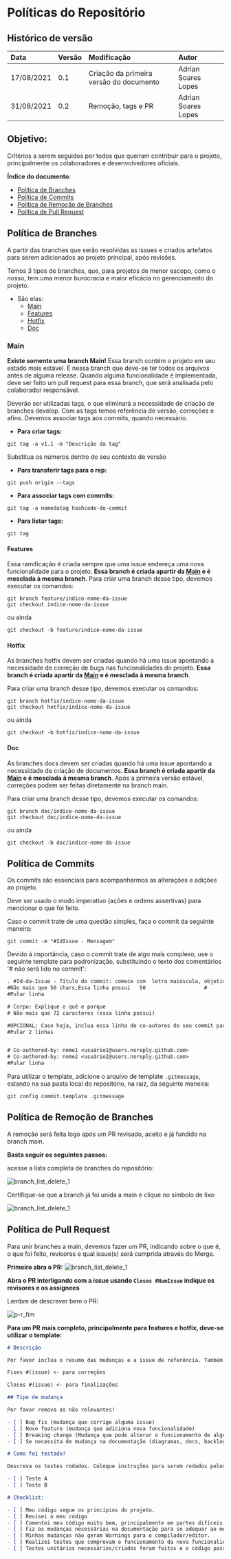 # Políticas do Repositório

## Histórico de versão

| Data | Versão | Modificação | Autor |
| :- | :- | :- | :- |
| 17/08/2021 | 0.1 | Criação da primeira versão do documento | Adrian Soares Lopes |
| 31/08/2021 | 0.2 | Remoção, tags e PR  | Adrian Soares Lopes |

## Objetivo:

Critérios a serem seguidos por todos que queiram contribuir para o projeto, principalmente os colaboradores e desenvolvedores oficiais.

**Índice do documento**:

- [Política de Branches](#politica-de-branches)
- [Política de Commits](#politica-de-commits)
- [Política de Remoção de Branches](#politica-de-remocao-de-branches)
- [Política de Pull Request](#politica-de-pull-requesr)

## Política de Branches

A partir das branches que serão resolvidas as issues e criados artefatos para serem adicionados ao projeto principal, após revisões.

Temos 3 tipos de branches, que, para projetos de menor escopo, como o nosso, tem uma menor burocracia e maior eficácia no gerenciamento do projeto.

- São elas:
  - [Main](#main)
  - [Features](#features)
  - [Hotfix](#hotfix)
  - [Doc](#doc)

### Main

**Existe somente uma branch Main!** Essa branch contém o projeto em seu estado mais estável. É nessa branch que deve-se ter todos os arquivos antes de alguma release. Quando alguma funcionalidade é implementada, deve ser feito um pull request para essa branch, que será analisada pelo colaborador responsável.

Deverão ser utilizadas tags, o que eliminará a necessidade de criação de branches develop. Com as tags temos referência de versão, correções e afins. Devemos associar tags aos commits, quando necessário.

- **Para criar tags:**

``` git
git tag -a v1.1 -m "Descrição da tag"
```

Substitua os números dentro do seu contexto de versão

- **Para transferir tags para o rep:**

``` git
git push origin --tags
```

- **Para associar tags com commits:**

``` git
git tag -a nomedatag hashcode-do-commit
```

- **Para listar tags:**

``` git
git tag
```

#### Features

Essa ramificação é criada sempre que uma issue endereça uma nova funcionalidade para o projeto. **Essa branch é criada apartir da [Main](#main) e é mesclada à mesma branch**. Para criar uma branch desse tipo, devemos executar os comandos:

```git
git branch feature/indice-nome-da-issue
git checkout indice-nome-da-issue
```

ou ainda

```git
git checkout -b feature/indice-nome-da-issue
```

#### Hotfix

As branches hotfix devem ser criadas quando há uma issue apontando a necessidade de correção de bugs nas funcionalidades do projeto. **Essa branch é criada apartir da [Main](#main) e é mesclada à mesma branch**.

Para criar uma branch desse tipo, devemos executar os comandos:

```git
git branch hotfix/indice-nome-da-issue
git checkout hotfix/indice-nome-da-issue
```

ou ainda

```git
git checkout -b hotfix/indice-nome-da-issue
```

#### Doc

As branches docs devem ser criadas quando há uma issue apontando a necessidade de criação de documentos. **Essa branch é criada apartir da [Main](#main) e é mesclada à mesma branch**. Após a primeira versão estável, correções podem ser feitas diretamente na branch main.

Para criar uma branch desse tipo, devemos executar os comandos:

```git
git branch doc/indice-nome-da-issue
git checkout doc/indice-nome-da-issue
```

ou ainda

```git
git checkout -b doc/indice-nome-da-issue
```

## Política de Commits

Os commits são essenciais para acompanharmos as alterações e adições ao projeto. 

Deve ser usado o modo imperativo (ações e ordens assertivas) para mencionar o que foi feito.

Caso o commit trate de uma questão simples, faça o commit da seguinte maneira:

```git
git commit -m "#IdIssue - Mensagem"
```

Devido à importância, caso o commit trate de algo mais complexo, use o seguinte template para padronização, substituindo o texto dos comentários '# não será lido no commit':

``` txt
. #Id-da-Issue - Título do commit: comece com  letra maiúscula, objetivo
#Não mais que 50 chars,Essa linha possui   50                   #
#Pular linha

# Corpo: Explique o quê e porque
# Não mais que 72 caracteres (essa linha possui)                                                                             #

#OPCIONAL: Caso haja, inclua essa linha de co-autores do seu commit para cada contribuidor.
#Pular 2 linhas


# Co-authored-by: nome1 <usuário1@users.noreply.github.com>
# Co-authored-by: nome2 <usuário2@users.noreply.github.com>
#Pular linha

```

Para utilizar o template, adicione o arquivo de template `.gitmessage`, estando na sua pasta local do repositório, na raiz, da seguinte maneira:

```git
git config commit.template .gitmessage
```

## Política de Remoção de Branches

A remoção será feita logo após um PR revisado, aceito e já fundido na branch main.

**Basta seguir os seguintes passos:**

acesse a lista completa de branches do repositório:

![branch_list_delete_1](assets/branch_list_delete_1.png
)

Certifique-se que a branch já foi unida a main e clique no símbolo de lixo:

![branch_list_delete_1](assets/branch_list_delete_2.png
)

## Política de Pull Request

Para unir branches a main, devemos fazer um PR, indicando sobre o que é, o que foi feito, revisores e qual issue(s) será cumprida através do Merge.

**Primeiro abra o PR:**
![branch_list_delete_1](assets/p-r_open.png
)

**Abra o PR interligando com a issue usando `Closes #NumIssue` indique os revisores e os assignees**

Lembre de descrever bem o PR:

![p-r_fim](assets/p-r_fim.png
)

**Para um PR mais completo, principalmente para features e hotfix, deve-se utilizar o template:**

``` markdown
# Descrição

Por favor inclua o resumo das mudanças e a issue de referência. Também inclua motivação e contexto. Liste qualquer outra dependência que precise ser concluída para que este PR seja finalizado.

Fixes #(issue) <- para correções

Closes #(issue) <- para finalizações

## Tipo de mudança

Por favor remova as não relevantes!

- [ ] Bug fix (mudança que corrige alguma issue)
- [ ] Novo feature (mudança que adiciona nova funcionalidade)
- [ ] Breaking change (Mudança que pode alterar o funcionamento de algo implementado, inclusive quebrar/bugar)
- [ ] Se necessita de mudança na documentação (diagramas, docs, backlog...)

# Como foi testado?

Descreva os testes rodados. Coloque instruções para serem rodados pelos revisores. Coloque qualquer outro detalhe relevante.

- [ ] Teste A
- [ ] Teste B

# Checklist:

- [ ] Meu código segue os princípios do projeto.
- [ ] Revisei o meu código
- [ ] Comentei meu código muito bem, principalmente em partes difíceis de entender
- [ ] Fiz as mudanças necessárias na documentação para se adequar ao meu código.
- [ ] Minhas mudanças não geram Warnings para o compilador/editor.
- [ ] Realizei testes que comprovam o funcionamento da nova funcionalidade/fix.
- [ ] Testes unitários necessários/criados foram feitos e o código passou.

```
